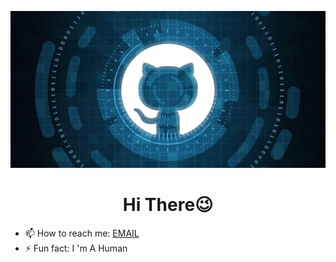 ![logo](GitHubBlue.jpg)
<h1 align ="center">Hi There😉</h1>


- 📫 How to reach me:
   [EMAIL](mailto:acba0702@gmail.com)
- ⚡ Fun fact: I 'm A Human

